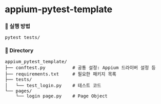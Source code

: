# appium-pytest-template

### 🧪 실행 방법
<pre>
pytest tests/
</pre>

### 📁 Directory 
<pre>
appium_pytest_template/
├── conftest.py          # 공통 설정: Appium 드라이버 설정 등
├── requirements.txt     # 필요한 패키지 목록
├── tests/
│   └── test_login.py    # 테스트 코드
└── pages/
    └── login_page.py    # Page Object
</pre>
